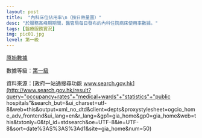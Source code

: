 ```yaml
---
layout: post
title:  "內科床位佔用率\n（按日熱量圖）"
desc: "於服務高峰期期間，醫管局每日發布的內科住院病床使用率數據。"
tags: [醫療服務實況]
img: pic01.jpg
level: 第一級
---
```


<script src='https://tmroyal.github.io/Chart.HeatMap/Chart.HeatMap.S.min.js'></script>

<canvas id="container" style="min-height: {{ site.data.MEDOCCUPANCY | size | minus: 1 | times: 29 | plus: 150 }}px; min-width: 440px; max-width: 880px; margin: 0 auto"></canvas>


[原始數據](https://docs.google.com/spreadsheets/d/e/2PACX-1vRpbqc-2MwM-s9JtgXKFbfNmNOaTkve2rPmUxZvMoiJdYTJENStLX1W6i47mb-RURj3Or2oXRjPLhgD/pubhtml?gid=0&amp;single=true&amp;widget=true&amp;headers=false)

數據等級：[第一級](/faq/#datalevel)

資料來源：[政府一站通搜尋功能 www.search.gov.hk](http://www.search.gov.hk/result?query="occupancy+rates"+"medical+wards"+"statistics"+"public hospitals"&search_but=&ui_charset=utf-8&web=this&output=xml_no_dtd&client=depts&proxystylesheet=ogcio_home_adv_frontend&ui_lang=en&r_lang=&gp1=gia_home&gp0=gia_home&web=this&txtonly=0&tpl_id=stdsearch&oe=UTF-8&ie=UTF-8&sort=date%3AS%3AS%3Ad1&site=gia_home&num=50)
  
<script>
  function ctx(elementId){
    return document.getElementById(elementId).getContext('2d');
  }

  // completely arbitrary data
  var data = {{ site.data.MEDOCCUPANCY | jsonify }};
  var matrixData = {};
  
  for (var i in data){
    if (i == 0){
      var labels = data[i];
      labels.splice(0,1);
      matrixData.labels = labels;
      matrixData.datasets = [];
    }else{
      var occupancies = data[data.length-i]; // invert order
      var label = occupancies.splice(0,1);
      for (var j in occupancies){
        occupancies[j] = parseInt(occupancies[j].match(/([0-9]*)/g)[0]);
        if (!occupancies[j])
          occupancies[j] = 0;
      }
      matrixData.datasets.push({
        label: label,
        data: occupancies
      })
      console.log(occupancies);
    }
      
  }

  var sampleChart = new Chart(ctx('container')).HeatMap(matrixData, {
    responsive: false,
      labelScale: 0.6,
      rounded: false
  });
</script>
